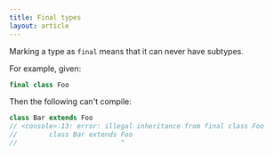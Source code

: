 ```yaml
---
title: Final types
layout: article
---
```


Marking a type as `final` means that it can never have subtypes.

For example, given:

```scala
final class Foo
```

Then the following can't compile:

```scala
class Bar extends Foo
// <console>:13: error: illegal inheritance from final class Foo
//        class Bar extends Foo
//                          ^
```
